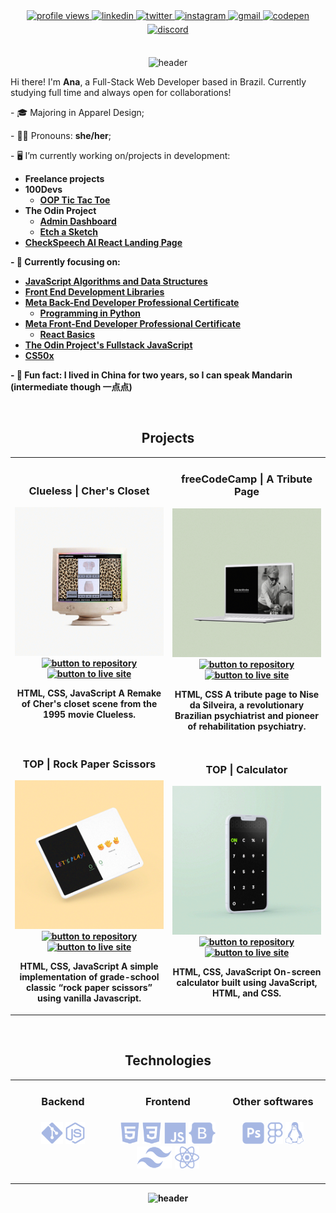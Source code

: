 <div align="center">
   <a href="https://github.com/praxeds" target="_blank">
   <img height="25px" src="https://komarev.com/ghpvc/?username=praxeds&style=for-the-badge&color=e4bfae" alt="profile views" style="margin-bottom: 5px;" />
   </a>
   <a href="https://www.linkedin.com/in/juliana-praxedes/" target="_blank">
   <img height="25px" src="https://img.shields.io/badge/linkedin-%2300acee.png?color=2E4C5F&style=for-the-badge&logo=linkedin&logoColor=white" alt="linkedin" style="margin-bottom: 5px;" />
   </a>
   <a href="https://twitter.com/jpraxeds" target="_blank">
   <img height="25px" src="https://img.shields.io/badge/twitter-%2300acee.png?color=D1E6FF&style=for-the-badge&logo=twitter&logoColor=white" alt="twitter" style="margin-bottom: 5px;" />
   </a>
   <a href="https://instagram.com/juc.praxedes" target="_blank">
   <img height="25px" src="https://img.shields.io/badge/instagram-%ff5851db.png?color=6B9667&style=for-the-badge&logo=instagram&logoColor=white" alt="instagram" style="margin-bottom: 5px;" />
   </a>
   <a href="mailto:contact@julianapraxedes.com" target="_blank">
   <img height="25px" src="https://img.shields.io/badge/Gmail-CE5437?style=for-the-badge&logo=gmail&logoColor=white" alt="gmail" style="margin-bottom: 5px;" />
   </a>
   <a href="https://codepen.io/praxeds/" target="_blank">
   <img height="25px" src="https://img.shields.io/badge/Codepen-222222?style=for-the-badge&logo=codepen&logoColor=white" alt="codepen" style="margin-bottom: 5px;" />
   </a>
   <a href="https://discord.com/users/748116653006651484/" target="_blank">
   <img height="25px" src="https://dcbadge.vercel.app/api/shield/748116653006651484?theme=gray" alt="discord" style="margin-bottom: 5px;" />
   </a>
   <br/>
   <br/>

![header](https://capsule-render.vercel.app/api?type=waving&section=header&color=dce1ff&height=160)

  <div align="left">
    <p>Hi there! I'm <strong>Ana</strong>, a Full-Stack Web Developer based in Brazil. Currently studying full time and always open for collaborations!</p>
    <p>- 🎓 Majoring in Apparel Design;</p>
    <p>- 👩🏻 Pronouns: <strong>she/her</strong>;</p>
    <p>- 🖥️ I’m currently working on/projects in development:</p>
    <ul>
        <li><strong>Freelance projects</strong></li>
        <li><strong>100Devs</strong>
            <ul>
                <li><strong><a href="https://github.com/praxeds/100devs-tic-tac-toe" target="_blank">OOP Tic Tac Toe</a></strong></li>
            </ul>
        </li>
        <li><strong>The Odin Project</strong>
            <ul>
                <li><strong><a href="https://github.com/praxeds/theodinproject-admin-dashboard" target="_blank">Admin Dashboard</a></strong></li>
                <li><strong><a href="https://github.com/praxeds/theodinproject-etch-a-sketch" target="_blank">Etch a Sketch</a></strong></li>
            </ul>
        </li>
        <li><strong><a href="https://github.com/praxeds/checkspeech-ai-react" target="_blank">CheckSpeech AI React Landing Page</a></li>
     </ul>
    <p>- 🌱 Currently focusing on:</p>
     <ul>
        <li><strong><a href="https://www.freecodecamp.org/learn/javascript-algorithms-and-data-structures/" target="_blank">JavaScript Algorithms and Data Structures</a></strong></li>
        <li><strong><a href="https://www.freecodecamp.org/learn/front-end-development-libraries" target="_blank">Front End Development Libraries</a></strong></li>
        <li><strong><a href="https://www.coursera.org/professional-certificates/meta-back-end-developer" target="_blank">Meta Back-End Developer Professional Certificate</a></strong>
            <ul><li><strong><a href="https://www.coursera.org/learn/programming-in-python" target="_blank">Programming in Python</a></strong></li></ul>
        </li>
        <li><strong><a href="https://www.coursera.org/professional-certificates/meta-front-end-developer" target="_blank">Meta Front-End Developer Professional Certificate</a></strong>
            <ul><li><strong><a href="https://www.coursera.org/learn/react-basics" target="_blank">React Basics</a></strong></li></ul>
        </li>
        <li><strong><a href="https://www.theodinproject.com/paths/full-stack-javascript" target="_blank">The Odin Project's Fullstack JavaScript</a></strong></li>
        <li><strong><a href="https://www.edx.org/course/introduction-computer-science-harvardx-cs50x" target="_blank">CS50x</a></strong></li>
     </ul>
    <p>- 🐉 Fun fact: I lived in China for two years, so I can speak Mandarin (intermediate though 一点点)</p>
  </div>

  <br>
   <h2>Projects</h2>
   <div>
      <table>
         <td width="50%">
            <h3 align="center">Clueless | Cher's Closet</h3>
            <p align="center">
               <a href="https://github.com/praxeds/codepen-chers-closet" target="_blank" rel="noreferrer"> <img src="assets/images/project1.gif" alt="project example"/></a>
               <span> <a href="https://github.com/praxeds/codepen-chers-closet" target="_blank" rel="noreferrer"><img height="25px" src="https://img.shields.io/badge/-repo-959db0?style=flat-square&logo=github&logoColor=white" alt="button to repository" height ="25px"></a> <a href="https://praxeds.github.io/codepen-chers-closet/" target="_blank" rel="noreferrer"><img height="25px" src="https://img.shields.io/badge/-live website-35393F?style=flat-square" alt="button to live site" height="26px"></a> </span>
            <p align="center">
               <strong>HTML, CSS, JavaScript </strong>A Remake of Cher's closet scene from the 1995 movie Clueless.
            </p>
            </p>
         </td>
         <td width="50%">
            <h3 align="center">freeCodeCamp | A Tribute Page</h3>
            <p align="center">
               <a href="https://github.com/praxeds/freecodecamp-tribute-page" target="_blank" rel="noreferrer"> <img src="assets/images/project4.gif" alt="project example"/> </a>
               <span> <a href="https://github.com/praxeds/freecodecamp-tribute-page" target="_blank" rel="noreferrer""><img height="25px" src="https://img.shields.io/badge/-repo-959db0?style=flat-square&logo=github&logoColor=white" alt="button to repository" height ="25px"></a> <a href="https://praxeds.github.io/freecodecamp-tribute-page/en/" target="_blank" rel="noreferrer"><img height="25px" src="https://img.shields.io/badge/-live website-35393F?style=flat-square" alt="button to live site" height="26px" target="_blank"></a> </span>
            <p align="center">
               <strong>HTML, CSS </strong>A tribute page to Nise da Silveira, a revolutionary Brazilian psychiatrist and pioneer of rehabilitation psychiatry.
            </p>
            </p>
         </td>
         </tr>
         <tr>
            <td width="50%">
               <h3 align="center">TOP | Rock Paper Scissors</h3>
               <p align="center">
                  <a href="https://github.com/praxeds/theodinproject-rock-paper-scissors" target="_blank" rel="noreferrer"> <img src="assets/images/project2.gif" alt="project example"/> </a>
                  <span> <a href="https://github.com/praxeds/theodinproject-rock-paper-scissors" target="_blank" rel="noreferrer""><img height="25px" src="https://img.shields.io/badge/-repo-959db0?style=flat-square&logo=github&logoColor=white" alt="button to repository" height ="25px"></a> <a href="https://praxeds.github.io/theodinproject-rock-paper-scissors" target="_blank" rel="noreferrer"><img height="25px" src="https://img.shields.io/badge/-live website-35393F?style=flat-square" alt="button to live site" height="26px"></a></span>
               <p align="center">
                  <strong>HTML, CSS, JavaScript </strong> A simple implementation of grade-school classic “rock paper scissors” using vanilla Javascript.
               </p>
               </p>
            </td>
            <td width="50%">
               <h3 align="center">TOP | Calculator</h3>
               <p align="center">
                  <a href="https://github.com/praxeds/theodinproject-calculator" target="_blank" rel="noreferrer"> <img src="assets/images/project3.gif" alt="project example"/> </a>
                  <span> <a href="https://github.com/praxeds/theodinproject-calculator" target="_blank" rel="noreferrer""><img height="25px" src="https://img.shields.io/badge/-repo-959db0?style=flat-square&logo=github&logoColor=white" alt="button to repository" height ="25px"></a> <a href="https://praxeds.github.io/theodinproject-calculator" target="_blank" rel="noreferrer"><img height="25px" src="https://img.shields.io/badge/-live website-35393F?style=flat-square" alt="button to live site" height="26px"></a> </span>
               <p align="center">
                  <strong>HTML, CSS, JavaScript </strong>On-screen calculator built using JavaScript, HTML, and CSS.
               </p>
               </p>
            </td>
         </tr>
      </table>

   <br>
   
   <h2 align='center'>Technologies</h2>
   <table>
      <tbody>
         <td valign='top' width='33.33%'>
            <h3 align='center'>
            Backend
            <h3>
            <div align="center">
              <img title='git' src='assets/svg/git.png' height='35px'>
              <img title='nodejs' src='assets/svg/nodedotjs.png' height='35px'>  
            </div>
         </td>
         <td valign='top' width='33.33%'>
            <h3 align='center'>
            Frontend
            <h3>
            <div align="center">
              <img title='html' src='assets/svg/html5.png' height='35px'>
              <img title='css' src='assets/svg/css3.png' height='35px'>
              <img title='javascript' src='assets/svg/javascript.png' height='35px'>
              <img title='bootstrap' src='assets/svg/bootstrap.png' height='35px'>
              <img title='tailwindcss' src='assets/svg/tailwindcss.png' height='35px'> 
              <img title='react' src='assets/svg/react.png' height='35px'> 
            </div>                                 
         </td>
         <td valign='top' width='33.33%'>
            <h3 align='center'>
            Other softwares
            <h3>
            <div align="center">
              <img title='photoshop' src='assets/svg/adobephotoshop.png' height='35px'>
              <img title='figma' src='assets/svg/figma.png' height='35px'>
              <img title='linux' src='assets/svg/linux.png' height='35px'>
            </div> 
         </td>
      </tbody>
   </table>
</div>

![header](https://capsule-render.vercel.app/api?type=waving&section=footer&color=dce1ff)
